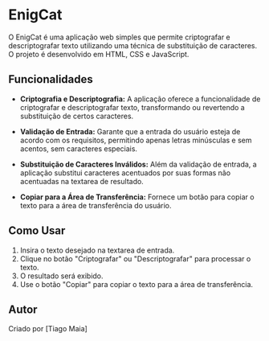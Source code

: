 # EnigCat

O EnigCat é uma aplicação web simples que permite criptografar e descriptografar texto utilizando uma técnica de substituição de caracteres. O projeto é desenvolvido em HTML, CSS e JavaScript.

## Funcionalidades

- **Criptografia e Descriptografia:** A aplicação oferece a funcionalidade de criptografar e descriptografar texto, transformando ou revertendo a substituição de certos caracteres.

- **Validação de Entrada:** Garante que a entrada do usuário esteja de acordo com os requisitos, permitindo apenas letras minúsculas e sem acentos, sem caracteres especiais.

- **Substituição de Caracteres Inválidos:** Além da validação de entrada, a aplicação substitui caracteres acentuados por suas formas não acentuadas na textarea de resultado.

- **Copiar para a Área de Transferência:** Fornece um botão para copiar o texto para a área de transferência do usuário.

## Como Usar

1. Insira o texto desejado na textarea de entrada.
2. Clique no botão "Criptografar" ou "Descriptografar" para processar o texto.
3. O resultado será exibido.
4. Use o botão "Copiar" para copiar o texto para a área de transferência.

## Autor

Criado por [Tiago Maia]
